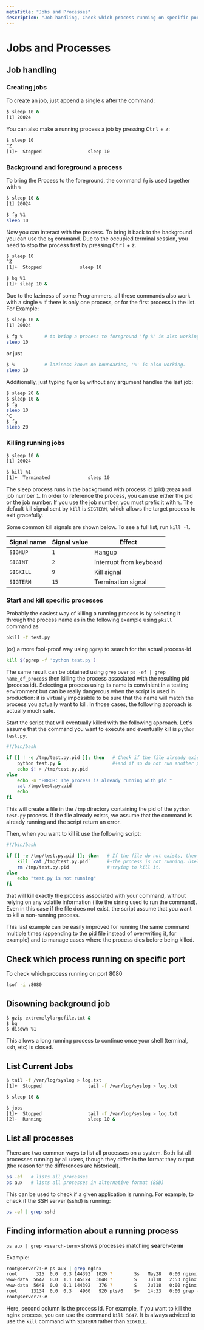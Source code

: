 ```yaml
---
metaTitle: "Jobs and Processes"
description: "Job handling, Check which process running on specific port, Disowning background job, List Current Jobs, List all processes, Finding information about a  running process "
---
```


# Jobs and Processes

## Job handling

### Creating jobs

To create an job, just append a single `&` after the command:

```bash
$ sleep 10 &
[1] 20024

```

You can also make a running process a job by pressing <kbd>Ctrl</kbd> + <kbd>z</kbd>:

```bash
$ sleep 10
^Z
[1]+  Stopped                 sleep 10

```

### Background and foreground a process

To bring the Process to the foreground, the command `fg` is used together with `%`

```bash
$ sleep 10 &
[1] 20024

$ fg %1
sleep 10

```

Now you can interact with the process. To bring it back to the background you can use the `bg` command. Due to the occupied terminal session, you need to stop the process first by pressing <kbd>Ctrl</kbd> + <kbd>z</kbd>.

```bash
$ sleep 10
^Z
[1]+  Stopped              sleep 10

$ bg %1
[1]+ sleep 10 &

```

Due to the laziness of some Programmers, all these commands also work with a single `%` if there is only one process, or for the first process in the list. For Example:

```bash
$ sleep 10 &
[1] 20024

$ fg %        # to bring a process to foreground 'fg %' is also working.
sleep 10

```

or just

```bash
$ %           # laziness knows no boundaries, '%' is also working.
sleep 10

```

Additionally, just typing `fg` or `bg` without any argument handles the last job:

```bash
$ sleep 20 &
$ sleep 10 &
$ fg
sleep 10
^C
$ fg
sleep 20

```

### Killing running jobs

```bash
$ sleep 10 &
[1] 20024

$ kill %1
[1]+  Terminated              sleep 10

```

The sleep process runs in the background with process id (pid) `20024` and job number `1`. In order to reference the process, you can use either the pid or the job number. If you use the job number, you must prefix it with `%`. The default kill signal sent by `kill` is `SIGTERM`, which allows the target process to exit gracefully.

Some common kill signals are shown below. To see a full list, run `kill -l`.

| Signal name | Signal value | Effect                  |
| ----------- | ------------ | ----------------------- |
| `SIGHUP`    | `1`          | Hangup                  |
| `SIGINT`    | `2`          | Interrupt from keyboard |
| `SIGKILL`   | `9`          | Kill signal             |
| `SIGTERM`   | `15`         | Termination signal      |

### Start and kill specific processes

Probably the easiest way of killing a running process is by selecting it through the process name as in the following example using `pkill` command as

```bash
pkill -f test.py

```

(or) a more fool-proof way using `pgrep` to search for the actual process-id

```bash
kill $(pgrep -f 'python test.py')

```

The same result can be obtained using `grep` over `ps -ef | grep name_of_process` then killing the process associated with the resulting pid (process id). Selecting a process using its name is convinient in a testing environment but can be really dangerous when the script is used in production: it is virtually impossible to be sure that the name will match the process you actually want to kill. In those cases, the following approach is actually much safe.

Start the script that will eventually killed with the following approach. Let's assume that the command you want to execute and eventually kill is `python test.py`.

```bash
#!/bin/bash

if [[ ! -e /tmp/test.py.pid ]]; then   # Check if the file already exists
    python test.py &                   #+and if so do not run another process.
    echo $! > /tmp/test.py.pid
else
    echo -n "ERROR: The process is already running with pid "
    cat /tmp/test.py.pid
    echo
fi

```

This will create a file in the `/tmp` directory containing the pid of the `python test.py` process. If the file already exists, we assume that the command is already running and the script return an error.

Then, when you want to kill it use the following script:

```bash
#!/bin/bash

if [[ -e /tmp/test.py.pid ]]; then   # If the file do not exists, then the
    kill `cat /tmp/test.py.pid`      #+the process is not running. Useless
    rm /tmp/test.py.pid              #+trying to kill it.
else
    echo "test.py is not running"
fi

```

that will kill exactly the process associated with your command, without relying on any volatile information (like the string used to run the command). Even in this case if the file does not exist, the script assume that you want to kill a non-running process.

This last example can be easily improved for running the same command multiple times (appending to the pid file instead of overwriting it, for example) and to manage cases where the process dies before being killed.

## Check which process running on specific port

To check which process running on port 8080

```bash
lsof -i :8080

```

## Disowning background job

```bash
$ gzip extremelylargefile.txt &
$ bg
$ disown %1

```

This allows a long running process to continue once your shell (terminal, ssh, etc) is closed.

## List Current Jobs

```bash
$ tail -f /var/log/syslog > log.txt
[1]+  Stopped                 tail -f /var/log/syslog > log.txt

$ sleep 10 &

$ jobs
[1]+  Stopped                 tail -f /var/log/syslog > log.txt
[2]-  Running                 sleep 10 &

```

## List all processes

There are two common ways to list all processes on a system. Both list all processes running by all users, though they differ in the format they output (the reason for the differences are historical).

```bash
ps -ef   # lists all processes
ps aux   # lists all processes in alternative format (BSD)

```

This can be used to check if a given application is running. For example, to check if the SSH server (sshd) is running:

```bash
ps -ef | grep sshd

```

## Finding information about a running process

`ps aux | grep <search-term>` shows processes matching **search-term**

Example:

```bash
root@server7:~# ps aux | grep nginx
root       315  0.0  0.3 144392  1020 ?        Ss   May28   0:00 nginx: master process /usr/sbin/nginx
www-data  5647  0.0  1.1 145124  3048 ?        S    Jul18   2:53 nginx: worker process
www-data  5648  0.0  0.1 144392   376 ?        S    Jul18   0:00 nginx: cache manager process
root     13134  0.0  0.3   4960   920 pts/0    S+   14:33   0:00 grep --color=auto nginx
root@server7:~#

```

Here, second column is the process id. For example, if you want to kill the nginx process, you can use the command `kill 5647`. It is always adviced to use the `kill` command with `SIGTERM` rather than `SIGKILL`.

